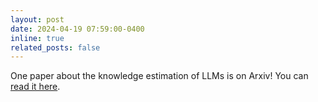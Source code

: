 ```yaml
---
layout: post
date: 2024-04-19 07:59:00-0400
inline: true
related_posts: false
---
```


One paper about the knowledge estimation of LLMs is on Arxiv! You can [read it here](https://arxiv.org/abs/2404.12957).
